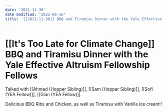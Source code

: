 ```yaml
---
date: '2021-11-30'
date modified: "2022-06-16"
title: '[[2021-11-30]] BBQ and Tiramisu Dinner with the Yale Effective Altruism Fellowship Fellows'
---
```


# [[It's Too Late for Climate Change]] BBQ and Tiramisu Dinner with the Yale Effective Altruism Fellowship Fellows
Talked with [[Ahmed (Hopper Sibling)]], [[Sam (Hopper Sibling)]], [[Sofi (YEA Fellow)]], [[Gian (YEA Fellow)]].

Delicious BBQ Ribs and Chicken, as well as Tiramisu with Vanilla ice cream!!
